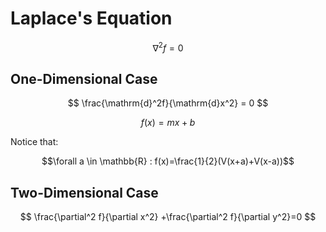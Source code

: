 
# Laplace's Equation

$$
\nabla^2 f = 0 
$$

## One-Dimensional Case

$$
\frac{\mathrm{d}^2f}{\mathrm{d}x^2} = 0
$$

$$
f(x) = mx+b
$$

Notice that:

$$\forall a \in \mathbb{R} : f(x)=\frac{1}{2}(V(x+a)+V(x-a))$$

## Two-Dimensional Case

$$
\frac{\partial^2 f}{\partial x^2} +\frac{\partial^2 f}{\partial y^2}=0
$$